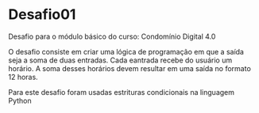 # Desafio01

Desafio para o módulo básico do curso: Condomínio Digital 4.0

O desafio consiste em criar uma lógica de programação em que a saída seja a soma de duas entradas.
Cada eantrada recebe do usuário um horário. A soma desses horários devem resultar em uma saída no formato 12 horas.

Para este desafio foram usadas estrituras condicionais na linguagem Python
